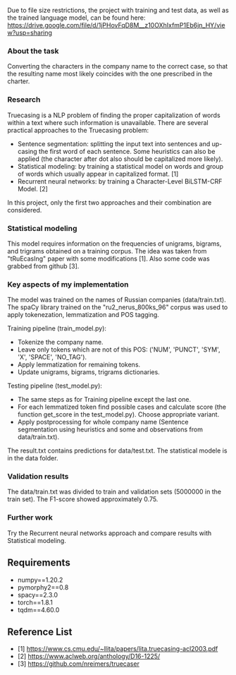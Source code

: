Due to file size restrictions, the project with training and test data, as well as the trained language model, can be found here: https://drive.google.com/file/d/1jPHovFqD8M__z10OXhIxfmP1Eb6jn_HY/view?usp=sharing

<!-- ABOUT THE Task -->
### About the task

Converting the characters in the company name to the correct case, so that the resulting name most likely coincides with the one prescribed in the charter.

<!-- Research -->
### Research
Truecasing is a NLP problem of finding the proper capitalization of words within a text where such information is unavailable. There are several practical approaches to the Truecasing problem:
* Sentence segmentation: splitting the input text into sentences and up-casing the first word of each sentence. Some heuristics can also be applied (the character after dot also should be capitalized more likely).
* Statistical modeling: by training a statistical model on words and group of words which usually appear in capitalized format. [1]
* Recurrent neural networks: by training a Character-Level BiLSTM-CRF Model. [2]

In this project, only the first two approaches and their combination are considered.


### Statistical modeling

This model requires information on the frequencies of unigrams, bigrams, and trigrams obtained on a training corpus. The idea was taken from "tRuEcasIng" paper with some modifications [1]. Also some code was grabbed from github [3].

### Key aspects of my implementation

The model was trained on the names of Russian companies (data/train.txt). The spaCy library trained on the "ru2_nerus_800ks_96" corpus was used to apply tokenezation, lemmatization and POS tagging.

Training pipeline (train_model.py):
* Tokenize the company name.
* Leave only tokens which are not of this POS: ('NUM', 'PUNCT', 'SYM', 'X', 'SPACE', 'NO_TAG').
* Apply lemmatization for remaining tokens.
* Update unigrams, bigrams, trigrams dictionaries.

Testing pipeline (test_model.py):
* The same steps as for Training pipeline except the last one.
* For each lemmatized token find possible cases and calculate score (the function get_score in the test_model.py). Choose appropriate variant.
* Apply postprocessing for whole company name (Sentence segmentation using heuristics and some and observations from data/train.txt).

The result.txt contains predictions for data/test.txt.
The statistical modele is in the data folder.


### Validation results

The data/train.txt was divided to train and validation sets (5000000 in the train set). The F1-score showed approximately 0.75.


### Further work

Try the Recurrent neural networks approach and compare results with Statistical modeling.

<!-- Requirements -->
## Requirements

* numpy==1.20.2
* pymorphy2==0.8
* spacy==2.3.0
* torch==1.8.1
* tqdm==4.60.0


<!-- Reference List -->
## Reference List
* [1] https://www.cs.cmu.edu/~llita/papers/lita.truecasing-acl2003.pdf
* [2] https://www.aclweb.org/anthology/D16-1225/
* [3] https://github.com/nreimers/truecaser
